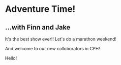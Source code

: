 # Adventure Time!

## ...with Finn and Jake 

It's the best show ever!!   Let's do a marathon weekend!

And welcome to our new colloborators in CPH!

Hello!
